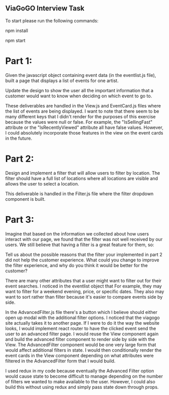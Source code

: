 ## ViaGoGO Interview Task 

To start please run the following commands:

npm install 

npm start  

# Part 1:
Given the javascript object containing event data (in the eventlist.js file), built a page that displays a list of events for one artist.

Update the design to show the user all the important information that a customer would want to know when deciding on which event to go to.

These deliverables are handled in the View.js and EventCard.js files where the list of events are being displayed. I want to note that there seem to be many different keys that I didn't render for the purposes of this exercise because the values were null or false. For example, the "IsSellingFast" attribute or the "IsRecentlyViewed" attribute all have false values. However, I could absolutely incorporate those features in the view on the event cards in the future. 


# Part 2:
Design and implement a filter that will allow users to filter by location. The filter should have a full list of locations where all locations are visible and allows the user to select a location.

This deliverable is handled in the Filter.js file where the filter dropdown component is built.

# Part 3: 
Imagine that based on the information we collected about how users interact with our page, we found that the filter was not well received by our users. We still believe that having a filter is a great feature for them, so:

Tell us about the possible reasons that the filter your implemented in part 2 did not help the customer experience.
What could you change to improve the filter experience, and why do you think it would be better for the customer?

There are many other attributes that a user might want to filter out for their event searches. I noticed in the eventlist object that For example, they may want to filter for a weekend evening, price, or specific dates. They also may want to sort rather than filter because it's easier to compare events side by side. 

In the AdvancedFilter.js file there's a button which I believe should either open up modal with the additional filter options. I noticed that the viagogo site actually takes it to another page. If I were to do it the way the website looks, I would implement react router to have the clicked event send the user to an advanced filter page. I would reuse the View component again and build the advanced filter component to render side by side with the View. The AdvancedFilter component would be one very large form that would affect additional filters in state. I would then conditionally render the event cards in the View component depending on what attributes were filtered in the AdvancedFilter form that I would build. 

I used redux in my code because eventually the Advanced Filter option would cause state to become difficult to manage depending on the number of filters we wanted to make available to the user. However, I could also build this without using redux and simply pass state down through props. 